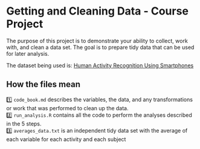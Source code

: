 Getting and Cleaning Data - Course Project
==========================================

The purpose of this project is to demonstrate your ability to collect, work with, and clean a data set. The goal is to prepare tidy data that can be used for later analysis.

The dataset being used is: [Human Activity Recognition Using Smartphones](http://archive.ics.uci.edu/ml/datasets/Human+Activity+Recognition+Using+Smartphones)

## How the files mean

:one: `code_book.md` describes the variables, the data, and any transformations or work that was performed to clean up the data. <br>
:two: `run_analysis.R` contains all the code to perform the analyses described in the 5 steps. <br>
:three: `averages_data.txt` is an independent tidy data set with the average of each variable for each activity and each subject
